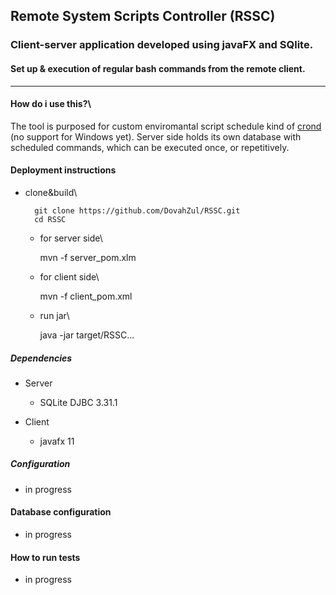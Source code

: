 ## Remote System Scripts Controller (RSSC)<br />
### Client-server application developed using javaFX and SQlite.<br />
#### Set up & execution of regular bash commands from the remote client.<br />    
-------
#### How do i use this?\
The tool is purposed for custom enviromantal script schedule kind of [crond](https://en.wikipedia.org/wiki/Cron) (no support for Windows yet).
Server side holds its own database with scheduled commands, which can be executed once, or repetitively.

#### Deployment instructions
* clone&build\

        git clone https://github.com/DovahZul/RSSC.git
        cd RSSC

    - for server side\

        mvn -f server_pom.xlm 

    - for client side\

        mvn -f client_pom.xml 

    - run jar\

        java -jar target/RSSC...

##### Dependencies
+ Server
    * SQLite DJBC 3.31.1

+ Client
    * javafx 11
##### Configuration
 - in progress
#### Database configuration
 - in progress
#### How to run tests
 - in progress


